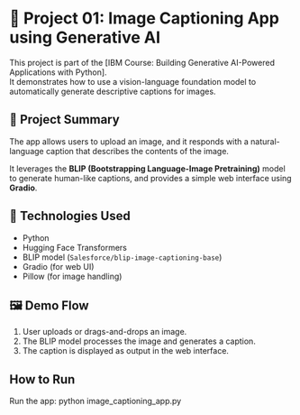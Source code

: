 # 🧠 Project 01: Image Captioning App using Generative AI

This project is part of the [IBM Course: Building Generative AI-Powered Applications with Python].  
It demonstrates how to use a vision-language foundation model to automatically generate descriptive captions for images.

## 📌 Project Summary

The app allows users to upload an image, and it responds with a natural-language caption that describes the contents of the image.

It leverages the **BLIP (Bootstrapping Language-Image Pretraining)** model to generate human-like captions, and provides a simple web interface using **Gradio**.

## 🚀 Technologies Used

- Python
- Hugging Face Transformers
- BLIP model (`Salesforce/blip-image-captioning-base`)
- Gradio (for web UI)
- Pillow (for image handling)

## 🖼️ Demo Flow

1. User uploads or drags-and-drops an image.
2. The BLIP model processes the image and generates a caption.
3. The caption is displayed as output in the web interface.

## How to Run
Run the app: python image_captioning_app.py
